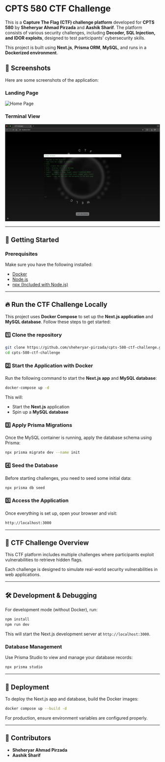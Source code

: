 # CPTS 580 CTF Challenge

This is a **Capture The Flag (CTF) challenge platform** developed for **CPTS 580** by **Sheheryar Ahmad Pirzada** and **Aashik Sharif**. The platform consists of various security challenges, including **Decoder, SQL Injection, and IDOR exploits**, designed to test participants' cybersecurity skills.

This project is built using **Next.js**, **Prisma ORM**, **MySQL**, and runs in a **Dockerized environment**.

## 📸 Screenshots
Here are some screenshots of the application:

### **Landing Page**
![Home Page](screenshots/home.gif)

### **Terminal View**
![Terminal View](screenshots/terminal.png)

---

## 🚀 Getting Started

### **Prerequisites**
Make sure you have the following installed:

- [Docker](https://www.docker.com/)
- [Node.js](https://nodejs.org/)
- [npx (Included with Node.js)](https://www.npmjs.com/package/npx)

---

## 🔥 **Run the CTF Challenge Locally**

This project uses **Docker Compose** to set up the **Next.js application** and **MySQL database**. Follow these steps to get started:

### **1️⃣ Clone the repository**
```bash
git clone https://github.com/sheheryar-pirzada/cpts-580-ctf-challenge.git
cd cpts-580-ctf-challenge
```

### **2️⃣ Start the Application with Docker**
Run the following command to start the **Next.js app** and **MySQL database**:
```bash
docker-compose up -d
```
This will:
- Start the **Next.js** application
- Spin up a **MySQL database**

### **3️⃣ Apply Prisma Migrations**
Once the MySQL container is running, apply the database schema using Prisma:
```bash
npx prisma migrate dev --name init
```

### **4️⃣ Seed the Database**
Before starting challenges, you need to seed some initial data:
```bash
npx prisma db seed
```

### **5️⃣ Access the Application**
Once everything is set up, open your browser and visit:
```bash
http://localhost:3000
```

---

## 📖 **CTF Challenge Overview**
This CTF platform includes multiple challenges where participants exploit vulnerabilities to retrieve hidden flags.

Each challenge is designed to simulate real-world security vulnerabilities in web applications.

---

## 🛠 **Development & Debugging**
For development mode (without Docker), run:
```bash
npm install
npm run dev
```
This will start the Next.js development server at `http://localhost:3000`.

### **Database Management**
Use Prisma Studio to view and manage your database records:
```bash
npx prisma studio
```

---

## 🚀 **Deployment**
To deploy the Next.js app and database, build the Docker images:
```bash
docker compose up --build -d
```
For production, ensure environment variables are configured properly.

---

## 🤝 **Contributors**
- **Sheheryar Ahmad Pirzada**
- **Aashik Sharif**
